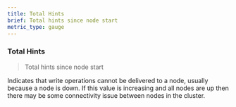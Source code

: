 ```yaml
---
title: Total Hints
brief: Total hints since node start
metric_type: gauge
---
```

### Total Hints

> Total hints since node start

Indicates that write operations cannot be delivered to a node, usually because a node is down. If this value is increasing and all nodes are up then there may be some connectivity issue between nodes in the cluster.
